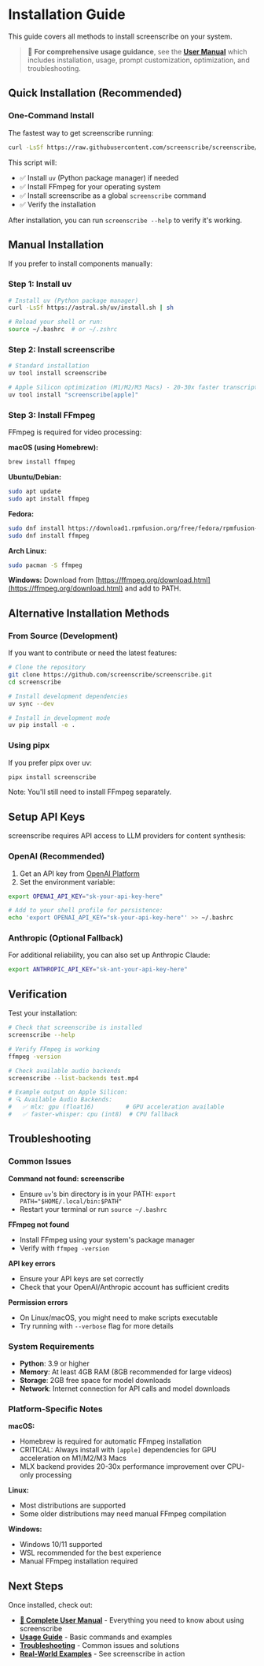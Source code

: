 # Installation Guide

This guide covers all methods to install screenscribe on your system.

> 📖 **For comprehensive usage guidance**, see the **[User Manual](../USER_MANUAL.md)** which includes installation, usage, prompt customization, optimization, and troubleshooting.

## Quick Installation (Recommended)

### One-Command Install

The fastest way to get screenscribe running:

```bash
curl -LsSf https://raw.githubusercontent.com/screenscribe/screenscribe/main/scripts/install.sh | bash
```

This script will:
- ✅ Install `uv` (Python package manager) if needed
- ✅ Install FFmpeg for your operating system
- ✅ Install screenscribe as a global `screenscribe` command
- ✅ Verify the installation

After installation, you can run `screenscribe --help` to verify it's working.

## Manual Installation

If you prefer to install components manually:

### Step 1: Install uv

```bash
# Install uv (Python package manager)
curl -LsSf https://astral.sh/uv/install.sh | sh

# Reload your shell or run:
source ~/.bashrc  # or ~/.zshrc
```

### Step 2: Install screenscribe

```bash
# Standard installation
uv tool install screenscribe

# Apple Silicon optimization (M1/M2/M3 Macs) - 20-30x faster transcription with GPU
uv tool install "screenscribe[apple]"
```

### Step 3: Install FFmpeg

FFmpeg is required for video processing:

**macOS (using Homebrew):**
```bash
brew install ffmpeg
```

**Ubuntu/Debian:**
```bash
sudo apt update
sudo apt install ffmpeg
```

**Fedora:**
```bash
sudo dnf install https://download1.rpmfusion.org/free/fedora/rpmfusion-free-release-$(rpm -E %fedora).noarch.rpm
sudo dnf install ffmpeg
```

**Arch Linux:**
```bash
sudo pacman -S ffmpeg
```

**Windows:**
Download from [https://ffmpeg.org/download.html](https://ffmpeg.org/download.html) and add to PATH.

## Alternative Installation Methods

### From Source (Development)

If you want to contribute or need the latest features:

```bash
# Clone the repository
git clone https://github.com/screenscribe/screenscribe.git
cd screenscribe

# Install development dependencies
uv sync --dev

# Install in development mode
uv pip install -e .
```

### Using pipx

If you prefer pipx over uv:

```bash
pipx install screenscribe
```

Note: You'll still need to install FFmpeg separately.

## Setup API Keys

screenscribe requires API access to LLM providers for content synthesis:

### OpenAI (Recommended)

1. Get an API key from [OpenAI Platform](https://platform.openai.com/api-keys)
2. Set the environment variable:

```bash
export OPENAI_API_KEY="sk-your-api-key-here"

# Add to your shell profile for persistence:
echo 'export OPENAI_API_KEY="sk-your-api-key-here"' >> ~/.bashrc
```

### Anthropic (Optional Fallback)

For additional reliability, you can also set up Anthropic Claude:

```bash
export ANTHROPIC_API_KEY="sk-ant-your-api-key-here"
```

## Verification

Test your installation:

```bash
# Check that screenscribe is installed
screenscribe --help

# Verify FFmpeg is working
ffmpeg -version

# Check available audio backends
screenscribe --list-backends test.mp4

# Example output on Apple Silicon:
# 🔍 Available Audio Backends:
#   ✅ mlx: gpu (float16)         # GPU acceleration available
#   ✅ faster-whisper: cpu (int8)  # CPU fallback
```

## Troubleshooting

### Common Issues

**Command not found: screenscribe**
- Ensure `uv`'s bin directory is in your PATH: `export PATH="$HOME/.local/bin:$PATH"`
- Restart your terminal or run `source ~/.bashrc`

**FFmpeg not found**
- Install FFmpeg using your system's package manager
- Verify with `ffmpeg -version`

**API key errors**
- Ensure your API keys are set correctly
- Check that your OpenAI/Anthropic account has sufficient credits

**Permission errors**
- On Linux/macOS, you might need to make scripts executable
- Try running with `--verbose` flag for more details

### System Requirements

- **Python**: 3.9 or higher
- **Memory**: At least 4GB RAM (8GB recommended for large videos)
- **Storage**: 2GB free space for model downloads
- **Network**: Internet connection for API calls and model downloads

### Platform-Specific Notes

**macOS:**
- Homebrew is required for automatic FFmpeg installation
- CRITICAL: Always install with `[apple]` dependencies for GPU acceleration on M1/M2/M3 Macs
- MLX backend provides 20-30x performance improvement over CPU-only processing

**Linux:**
- Most distributions are supported
- Some older distributions may need manual FFmpeg compilation

**Windows:**
- Windows 10/11 supported
- WSL recommended for the best experience
- Manual FFmpeg installation required

## Next Steps

Once installed, check out:
- **[📖 Complete User Manual](../USER_MANUAL.md)** - Everything you need to know about using screenscribe
- **[Usage Guide](usage.md)** - Basic commands and examples
- **[Troubleshooting](troubleshooting.md)** - Common issues and solutions
- **[Real-World Examples](../examples/real-world-examples.md)** - See screenscribe in action